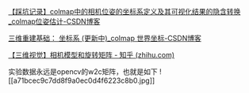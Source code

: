 [【踩坑记录】colmap中的相机位姿的坐标系定义及其可视化结果的隐含转换_colmap位姿估计-CSDN博客](https://blog.csdn.net/weixin_44120025/article/details/124604229)

[三维重建基础： 坐标系 (更新中)_colmap 世界坐标-CSDN博客](https://blog.csdn.net/flow_specter/article/details/127805896)

[【三维视觉】相机模型和旋转矩阵 - 知乎 (zhihu.com)](https://zhuanlan.zhihu.com/p/405306563)

实验数据永远是opencv的w2c矩阵，也就是如下
![[a71bcec9c7dd8f9a0ec0d4f6223c8b0.jpg]]